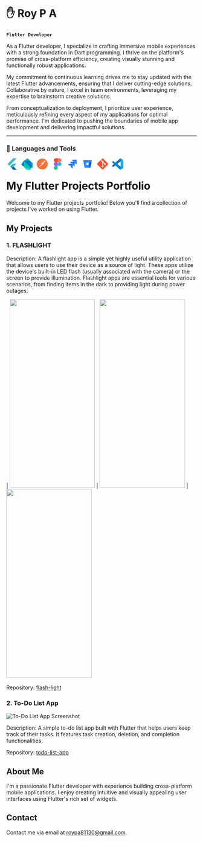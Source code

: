 # ✋ Roy P A

**`Flutter Developer`**

As a Flutter developer, I specialize in crafting immersive mobile experiences with a strong foundation in Dart programming. I thrive on the platform's promise of cross-platform efficiency, creating visually stunning and functionally robust applications.

My commitment to continuous learning drives me to stay updated with the latest Flutter advancements, ensuring that I deliver cutting-edge solutions. Collaborative by nature, I excel in team environments, leveraging my expertise to brainstorm creative solutions.

From conceptualization to deployment, I prioritize user experience, meticulously refining every aspect of my applications for optimal performance. I'm dedicated to pushing the boundaries of mobile app development and delivering impactful solutions.

---
### 🧰 Languages and Tools

<img align="left" alt="Git" width="30px" style="padding-right:10px;" src="https://github.com/devicons/devicon/blob/master/icons/flutter/flutter-original.svg" />
<img align="left" alt="Git" width="30px" style="padding-right:10px;" src="https://github.com/devicons/devicon/blob/master/icons/dart/dart-original.svg" />


<img align="left" alt="Git" width="30px" style="padding-right:10px;" src="https://github.com/devicons/devicon/blob/master/icons/postman/postman-original.svg" />
<img align="left" alt="Git" width="30px" style="padding-right:10px;" src="https://github.com/devicons/devicon/blob/master/icons/figma/figma-original.svg" />
<img align="left" alt="Git" width="30px" style="padding-right:10px;" src="https://github.com/devicons/devicon/blob/master/icons/jira/jira-original.svg" />
<img align="left" alt="Git" width="30px" style="padding-right:10px;" src="https://github.com/devicons/devicon/blob/master/icons/bitbucket/bitbucket-original.svg" />
<img align="left" alt="GitHub" width="30px" style="padding-right:10px;" src="https://github.com/devicons/devicon/blob/master/icons/git/git-original.svg" />
<img align="left" alt="GitHub" width="30px" style="padding-right:10px;" src="https://github.com/devicons/devicon/blob/master/icons/vscode/vscode-original.svg" />



<br />

# My Flutter Projects Portfolio

Welcome to my Flutter projects portfolio! Below you'll find a collection of projects I've worked on using Flutter.

##  My Projects

### 1. FLASHLIGHT

Description: A flashlight app is a simple yet highly useful utility application that allows users to use their device as a source of light. These apps utilize the device's built-in LED flash (usually associated with the camera) or the screen to provide illumination. Flashlight apps are essential tools for various scenarios, from finding items in the dark to providing light during power outages.

|  <img src="https://github.com/roypa123/flashlight/blob/27b0b7a64f7644b33a416d1b1ec26edf16e96973/extra_file/git_images/image1.jpeg?raw=true" width="225.8" height="500"/>  |  <img src="https://github.com/roypa123/flashlight/blob/27b0b7a64f7644b33a416d1b1ec26edf16e96973/extra_file/git_images/image2.jpeg?raw=true" width="225.8" height="500"/>   |   <img src="https://github.com/roypa123/flashlight/blob/27b0b7a64f7644b33a416d1b1ec26edf16e96973/extra_file/git_images/image3.jpeg?raw=true" width="225.8" height="500"/>

Repository: [flash-light](https://github.com/roypa123/flashlight)

### 2. To-Do List App

![To-Do List App Screenshot](todo_list_app_screenshot.png)

Description: A simple to-do list app built with Flutter that helps users keep track of their tasks. It features task creation, deletion, and completion functionalities.

Repository: [todo-list-app](https://github.com/yourusername/todo-list-app)

## About Me

I'm a passionate Flutter developer with experience building cross-platform mobile applications. I enjoy creating intuitive and visually appealing user interfaces using Flutter's rich set of widgets.

## Contact

Contact me via email at [roypa81130@gmail.com](mailto:roypa81130@gmail.com).














